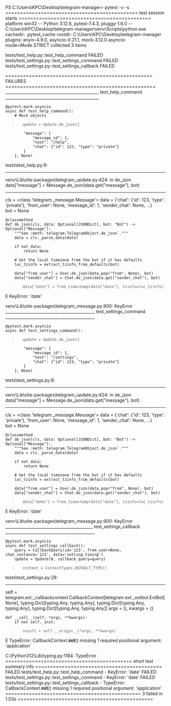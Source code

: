 PS C:\Users\KPC\Desktop\telegram-manager> pytest -v -s
============================================= test session starts =============================================
platform win32 -- Python 3.12.6, pytest-7.4.3, pluggy-1.6.0 -- C:\Users\KPC\Desktop\telegram-manager\venv\Scripts\python.exe
cachedir: .pytest_cache
rootdir: C:\Users\KPC\Desktop\telegram-manager
plugins: anyio-4.9.0, asyncio-0.21.1, mock-3.12.0
asyncio: mode=Mode.STRICT
collected 3 items

tests/test_help.py::test_help_command FAILED
tests/test_settings.py::test_settings_command FAILED
tests/test_settings.py::test_settings_callback FAILED

================================================== FAILURES =================================================== 
______________________________________________ test_help_command ______________________________________________ 

    @pytest.mark.asyncio
    async def test_help_command():
        # Mock objects
>       update = Update.de_json({
            "message": {
                "message_id": 1,
                "text": "/help",
                "chat": {"id": 123, "type": "private"}
            }
        }, None)

tests\test_help.py:9:
_ _ _ _ _ _ _ _ _ _ _ _ _ _ _ _ _ _ _ _ _ _ _ _ _ _ _ _ _ _ _ _ _ _ _ _ _ _ _ _ _ _ _ _ _ _ _ _ _ _ _ _ _ _ _ _ 
venv\Lib\site-packages\telegram\_update.py:424: in de_json
    data["message"] = Message.de_json(data.get("message"), bot)
_ _ _ _ _ _ _ _ _ _ _ _ _ _ _ _ _ _ _ _ _ _ _ _ _ _ _ _ _ _ _ _ _ _ _ _ _ _ _ _ _ _ _ _ _ _ _ _ _ _ _ _ _ _ _ _ 

cls = <class 'telegram._message.Message'>
data = {'chat': {'id': 123, 'type': 'private'}, 'from_user': None, 'message_id': 1, 'sender_chat': None, ...}   
bot = None

    @classmethod
    def de_json(cls, data: Optional[JSONDict], bot: "Bot") -> Optional["Message"]:
        """See :meth:`telegram.TelegramObject.de_json`."""
        data = cls._parse_data(data)

        if not data:
            return None

        # Get the local timezone from the bot if it has defaults
        loc_tzinfo = extract_tzinfo_from_defaults(bot)

        data["from_user"] = User.de_json(data.pop("from", None), bot)
        data["sender_chat"] = Chat.de_json(data.get("sender_chat"), bot)
>       data["date"] = from_timestamp(data["date"], tzinfo=loc_tzinfo)
E       KeyError: 'date'

venv\Lib\site-packages\telegram\_message.py:900: KeyError
____________________________________________ test_settings_command ____________________________________________ 

    @pytest.mark.asyncio
    async def test_settings_command():
>       update = Update.de_json({
            "message": {
                "message_id": 1,
                "text": "/settings",
                "chat": {"id": 123, "type": "private"}
            }
        }, None)

tests\test_settings.py:8:
_ _ _ _ _ _ _ _ _ _ _ _ _ _ _ _ _ _ _ _ _ _ _ _ _ _ _ _ _ _ _ _ _ _ _ _ _ _ _ _ _ _ _ _ _ _ _ _ _ _ _ _ _ _ _ _ 
venv\Lib\site-packages\telegram\_update.py:424: in de_json
    data["message"] = Message.de_json(data.get("message"), bot)
_ _ _ _ _ _ _ _ _ _ _ _ _ _ _ _ _ _ _ _ _ _ _ _ _ _ _ _ _ _ _ _ _ _ _ _ _ _ _ _ _ _ _ _ _ _ _ _ _ _ _ _ _ _ _ _ 

cls = <class 'telegram._message.Message'>
data = {'chat': {'id': 123, 'type': 'private'}, 'from_user': None, 'message_id': 1, 'sender_chat': None, ...}   
bot = None

    @classmethod
    def de_json(cls, data: Optional[JSONDict], bot: "Bot") -> Optional["Message"]:
        """See :meth:`telegram.TelegramObject.de_json`."""
        data = cls._parse_data(data)

        if not data:
            return None
    
        # Get the local timezone from the bot if it has defaults
        loc_tzinfo = extract_tzinfo_from_defaults(bot)

        data["from_user"] = User.de_json(data.pop("from", None), bot)
        data["sender_chat"] = Chat.de_json(data.get("sender_chat"), bot)
>       data["date"] = from_timestamp(data["date"], tzinfo=loc_tzinfo)
E       KeyError: 'date'

venv\Lib\site-packages\telegram\_message.py:900: KeyError
___________________________________________ test_settings_callback ____________________________________________ 

    @pytest.mark.asyncio
    async def test_settings_callback():
        query = CallbackQuery(id='123', from_user=None, chat_instance='123', data='setting_timing')
        update = Update(0, callback_query=query)

>       context = ContextTypes.DEFAULT_TYPE()

tests\test_settings.py:28: 
_ _ _ _ _ _ _ _ _ _ _ _ _ _ _ _ _ _ _ _ _ _ _ _ _ _ _ _ _ _ _ _ _ _ _ _ _ _ _ _ _ _ _ _ _ _ _ _ _ _ _ _ _ _ _ _ 

self = telegram.ext._callbackcontext.CallbackContext[telegram.ext._extbot.ExtBot[None], typing.Dict[typing.Any, 
typing.Any], typing.Dict[typing.Any, typing.Any], typing.Dict[typing.Any, typing.Any]]
args = (), kwargs = {}

    def __call__(self, *args, **kwargs):
        if not self._inst:
>       result = self.__origin__(*args, **kwargs)
E       TypeError: CallbackContext.__init__() missing 1 required positional argument: 'application'

C:\Python312\Lib\typing.py:1184: TypeError
=========================================== short test summary info =========================================== 
FAILED tests/test_help.py::test_help_command - KeyError: 'date'
FAILED tests/test_settings.py::test_settings_command - KeyError: 'date'
FAILED tests/test_settings.py::test_settings_callback - TypeError: CallbackContext.__init__() missing 1 required positional argument: 'application'
============================================== 3 failed in 1.03s ============================================== 